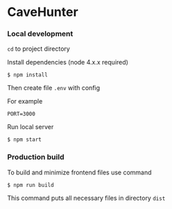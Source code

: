 # CaveHunter

### Local development

`cd` to project directory

Install dependencies (node 4.x.x required)

    $ npm install

Then create file `.env` with config

For example

```
PORT=3000
```

Run local server

    $ npm start

### Production build

To build and minimize frontend files use command

    $ npm run build
    
This command puts all necessary files in directory `dist`
